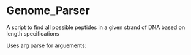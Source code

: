 # Genome_Parser
A script to find all possible peptides in a given strand of DNA based on length specifications

Uses arg parse for arguements:
